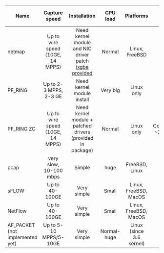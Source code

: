 |Name | Capture speed |Installation | CPU load | Platforms | Cost | Accuracy of attack detection |
|-----|:-------------:|:-------:|:--:|:--:|:------:|:----:|
|netmap | Up to wire speed (10GE, 14 MPPS) | Need kernel module and NIC driver patch [ixgbe provided](https://github.com/pavel-odintsov/ixgbe-linux-netmap)  |Normal |Linux, FreeBSD | BSD | Very accurate |
|PF_RING | Up to 2-3 MPPS, 2-3 GE |Need kernel module install |Very big| Linux  only | GPLv2 | Enough accurate | 
|PF_RING ZC | Up to wire speed (10GE, 14 MPPS) | Need kernel module + patched drivers (provided in package)|Normal| Linux only | Commercial ~200 euro | Very accurate | 
| pcap | very slow, 10-100 mbps | Simple | huge | FreeBSD, Linux | GPL | Not so accurate |
| sFLOW | Up to 40-100GE | Very simple | Small | Linux, FreeBSD, MacOS | Free |  Accurate |
| NetFlow | Up to 40-100GE | Very simple | Small | Linux, FreeBSD, MacOS | Free | Not so accurate | 
| AF_PACKET (not implemented yet) | Up to 5-10 MPPS/5-10GE | Very simple | Normal-huge | Linux (since 3.6 kernel) | GPLv2 | Very accurate | 
